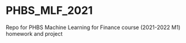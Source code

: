 # PHBS_MLF_2021
Repo for PHBS Machine Learning for Finance course (2021-2022 M1) homework and project     
